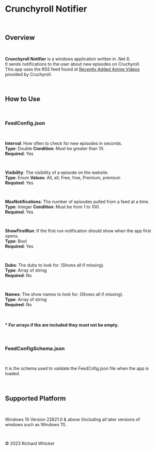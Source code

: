 # Crunchyroll Notifier #

<br>

## Overview ##

<br>

**Crunchyroll Notifier** is a windows application written in .Net 6.<br>
It sends notifications to the user about new episodes on Cruchyroll.<br>
This app uses the RSS feed found at [Recently Added Anime Videos](http://feeds.feedburner.com/crunchyroll/rss/anime)
provided by Cruchyroll.

<br>

## How to Use ##

<br>

### FeedConfig.json ###

<br>

**Interval**: How often to check for new episodes in seconds.<br>
**Type**: Double
**Condition**: Must be greater than 10.<br>
**Required**: Yes<br>

<br>

**Visibility**: The visibility of a episode on the website.<br>
**Type**: Enum
**Values**: All, all, Free, free, Premium, premium<br>
**Required**: Yes<br>

<br>

**MaxNotifications**: The number of episodes pulled from a feed at a time.<br>
**Type**: Integer
**Condition**: Must be from 1 to 100.<br>
**Required**: Yes<br>

<br>

**ShowFirstRun**: If the first run notification should show when the app first opens.<br>
**Type**: Bool<br>
**Required**: Yes<br>

<br>

**Dubs**: The dubs to look for. (Shows all if missing).<br>
**Type**: Array of string<br>
**Required**: No<br>

<br>

**Names**: The show names to look for. (Shows all if missing).<br>
**Type**: Array of string<br>
**Required**: No<br>

<br>

#### * **For arrays if the are included they must not be empty.** ####

<br>

### FeedConfigSchema.json ###

<br>

It is the schema used to validate the FeedCofig.json
file when the app is loaded.

<br>

## Supported Platform ##

<br>

Windows 10 Version 22621.0 & above (Including all later versions of windows such as Windows 11).

<br>

&copy; 2023 Richard Whicker